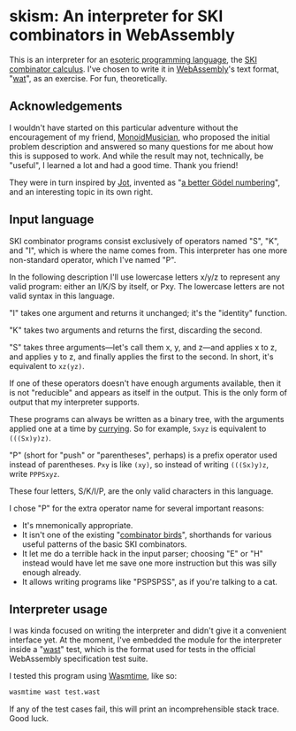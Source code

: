 # skism: An interpreter for SKI combinators in WebAssembly

This is an interpreter for an [esoteric programming language][], the
[SKI combinator calculus][]. I've chosen to write it in
[WebAssembly][]'s text format, "[wat][]", as an exercise. For fun,
theoretically.

[esoteric programming language]: https://en.wikipedia.org/wiki/Esoteric_programming_language
[SKI combinator calculus]: https://en.wikipedia.org/wiki/SKI_combinator_calculus
[WebAssembly]: https://webassembly.org/
[wat]: https://webassembly.github.io/spec/core/text/index.html

## Acknowledgements

I wouldn't have started on this particular adventure without the
encouragement of my friend, [MonoidMusician][], who proposed the initial
problem description and answered so many questions for me about how this
is supposed to work. And while the result may not, technically, be
"useful", I learned a lot and had a good time. Thank you friend!

[MonoidMusician]: https://blog.veritates.love/

They were in turn inspired by [Jot][], invented as "[a better Gödel
numbering][jot-paper]", and an interesting topic in its own right.

[Jot]: https://esolangs.org/wiki/Jot
[jot-paper]: https://web.archive.org/web/20201112014512/http://www.nyu.edu/projects/barker/Iota/

## Input language

SKI combinator programs consist exclusively of operators named "S", "K",
and "I", which is where the name comes from. This interpreter has one
more non-standard operator, which I've named "P".

In the following description I'll use lowercase letters x/y/z to
represent any valid program: either an I/K/S by itself, or Pxy. The
lowercase letters are not valid syntax in this language.

"I" takes one argument and returns it unchanged; it's the "identity"
function.

"K" takes two arguments and returns the first, discarding the second.

"S" takes three arguments&mdash;let's call them x, y, and z&mdash;and
applies x to z, and applies y to z, and finally applies the first to the
second. In short, it's equivalent to `xz(yz)`.

If one of these operators doesn't have enough arguments available, then
it is not "reducible" and appears as itself in the output. This is the
only form of output that my interpreter supports.

These programs can always be written as a binary tree, with the
arguments applied one at a time by [currying][]. So for example, `Sxyz`
is equivalent to `(((Sx)y)z)`.

[currying]: https://en.wikipedia.org/wiki/Currying

"P" (short for "push" or "parentheses", perhaps) is a prefix operator
used instead of parentheses. `Pxy` is like `(xy)`, so instead of writing
`(((Sx)y)z`, write `PPPSxyz`.

These four letters, S/K/I/P, are the only valid characters in this
language.

I chose "P" for the extra operator name for several important reasons:

- It's mnemonically appropriate.
- It isn't one of the existing "[combinator birds][]", shorthands for
  various useful patterns of the basic SKI combinators.
- It let me do a terrible hack in the input parser; choosing "E" or "H"
  instead would have let me save one more instruction but this was silly
  enough already.
- It allows writing programs like "PSPSPSS", as if you're talking to a
  cat.

[combinator birds]: https://www.angelfire.com/tx4/cus/combinator/birds.html

## Interpreter usage

I was kinda focused on writing the interpreter and didn't give it a
convenient interface yet. At the moment, I've embedded the module for
the interpreter inside a "[wast][]" test, which is the format used for
tests in the official WebAssembly specification test suite. 

[wast]: https://github.com/WebAssembly/spec/tree/main/interpreter#scripts

I tested this program using [Wasmtime][], like so:

```sh
wasmtime wast test.wast
```

[Wasmtime]: https://wasmtime.dev/

If any of the test cases fail, this will print an incomprehensible stack
trace. Good luck.
